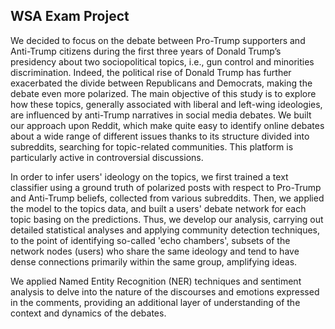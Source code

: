 ## WSA Exam Project
We decided to focus on the debate between Pro-Trump supporters and Anti-Trump citizens during the
first three years of Donald Trump’s presidency about two sociopolitical topics, i.e., gun control and minorities discrimination. Indeed, the political rise of Donald Trump has further exacerbated the divide between Republicans and Democrats, making the debate even more polarized.
The main objective of this study is to explore how these topics, generally associated with liberal and left-wing ideologies, are influenced by anti-Trump narratives in social media debates.
We built our approach upon Reddit, which make quite easy to identify online debates about a wide range of different issues thanks to its structure divided into subreddits, searching for topic-related communities. This platform is particularly active in controversial discussions.

In order to infer users' ideology on the topics, we first trained a text classifier using a ground truth of polarized posts with respect to Pro-Trump and Anti-Trump beliefs, collected from various subreddits.
Then, we applied the model to the topics data, and built a users' debate network for each topic basing on the predictions. Thus, we develop our analysis, carrying out detailed statistical analyses and applying community detection techniques, to the point of identifying so-called 'echo chambers', subsets of the network nodes (users) who share the same ideology and tend to have dense connections primarily within the same group, amplifying ideas.

We applied Named Entity Recognition (NER) techniques and sentiment analysis to delve into the nature of the discourses and emotions expressed in the comments, providing an additional layer of understanding of the context and dynamics of the debates.


